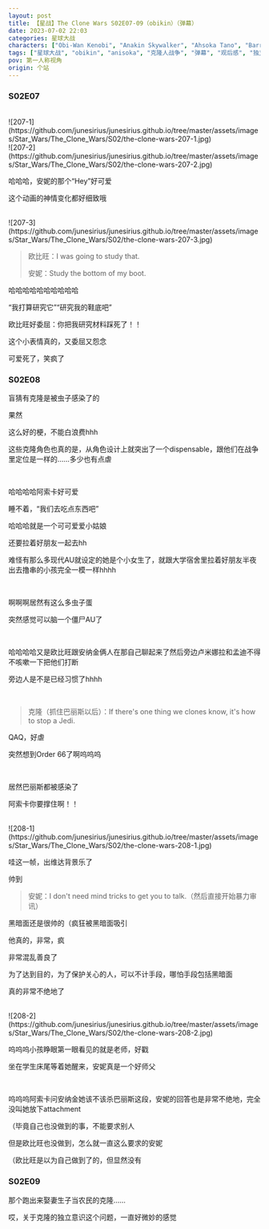 ```yaml
---
layout: post
title: 【星战】The Clone Wars S02E07-09（obikin）（弹幕）
date: 2023-07-02 22:03
categories: 星球大战
characters: ["Obi-Wan Kenobi", "Anakin Skywalker", "Ahsoka Tano", "Barriss Offee"]
tags: ["星球大战", "obikin", "anisoka", "克隆人战争", "弹幕", "观后感", "独立意识"]
pov: 第一人称视角
origin: 个站
---
```


### S02E07

<br>
![207-1](https://github.com/junesirius/junesirius.github.io/tree/master/assets/images/Star_Wars/The_Clone_Wars/S02/the-clone-wars-207-1.jpg)
<br>
![207-2](https://github.com/junesirius/junesirius.github.io/tree/master/assets/images/Star_Wars/The_Clone_Wars/S02/the-clone-wars-207-2.jpg)

哈哈哈，安妮的那个“Hey”好可爱

这个动画的神情变化都好细致哦

<br>
![207-3](https://github.com/junesirius/junesirius.github.io/tree/master/assets/images/Star_Wars/The_Clone_Wars/S02/the-clone-wars-207-3.jpg)

> 欧比旺：I was going to study that.
>
> 安妮：Study the bottom of my boot.

哈哈哈哈哈哈哈哈哈哈

“我打算研究它”“研究我的鞋底吧”

欧比旺好委屈：你把我研究材料踩死了！！

这个小表情真的，又委屈又怨念

可爱死了，笑疯了

### S02E08

盲猜有克隆是被虫子感染了的

果然

这么好的梗，不能白浪费hhh

这些克隆角色也真的是，从角色设计上就突出了一个dispensable，跟他们在战争里定位是一样的……多少也有点虐

<br>

哈哈哈哈阿索卡好可爱

睡不着，“我们去吃点东西吧”

哈哈哈就是一个可可爱爱小姑娘

还要拉着好朋友一起去hh

难怪有那么多现代AU就设定的她是个小女生了，就跟大学宿舍里拉着好朋友半夜出去撸串的小孩完全一模一样hhhh

<br>

啊啊啊居然有这么多虫子蛋

突然感觉可以脑一个僵尸AU了

<br>

哈哈哈哈又是欧比旺跟安纳金俩人在那自己聊起来了然后旁边卢米娜拉和孟迪不得不咳嗽一下把他们打断

旁边人是不是已经习惯了hhhh

<br>

> 克隆（抓住巴丽斯以后）：If there's one thing we clones know, it's how to stop a Jedi.

QAQ，好虐

突然想到Order 66了啊呜呜呜

<br>

居然巴丽斯都被感染了

阿索卡你要撑住啊！！

<br>
![208-1](https://github.com/junesirius/junesirius.github.io/tree/master/assets/images/Star_Wars/The_Clone_Wars/S02/the-clone-wars-208-1.jpg)

哇这一帧，出维达背景乐了

帅到

> 安妮：I don't need mind tricks to get you to talk.（然后直接开始暴力审讯）

黑暗面还是很帅的（疯狂被黑暗面吸引

他真的，非常，疯

非常混乱善良了

为了达到目的，为了保护关心的人，可以不计手段，哪怕手段包括黑暗面

真的非常不绝地了

<br>
![208-2](https://github.com/junesirius/junesirius.github.io/tree/master/assets/images/Star_Wars/The_Clone_Wars/S02/the-clone-wars-208-2.jpg)

呜呜呜小孩睁眼第一眼看见的就是老师，好戳

坐在学生床尾等着她醒来，安妮真是一个好师父

<br>

呜呜呜阿索卡问安纳金她该不该杀巴丽斯这段，安妮的回答也是非常不绝地，完全没叫她放下attachment

（毕竟自己也没做到的事，不能要求别人

但是欧比旺也没做到，怎么就一直这么要求的安妮

（欧比旺是以为自己做到了的，但显然没有

### S02E09

那个跑出来娶妻生子当农民的克隆……

哎，关于克隆的独立意识这个问题，一直好微妙的感觉
